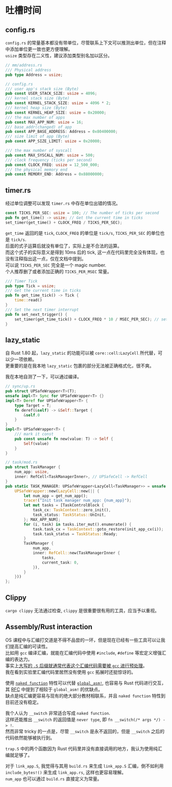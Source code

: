 # 吐槽时间

## config.rs

`config.rs` 的常量基本都没有带单位，尽管联系上下文可以推测出单位，但在注释中添加单位更一致也更方便理解。  
`usize` 类型存在二义性，建议添加类型别名加以区分。

```rust
// mm/address.rs
/// Physical address
pub type Address = usize;

// config.rs
/// user app's stack size (Byte)
pub const USER_STACK_SIZE: usize = 4096;
/// kernel stack size (Byte)
pub const KERNEL_STACK_SIZE: usize = 4096 * 2;
/// kernel heap size (Byte)
pub const KERNEL_HEAP_SIZE: usize = 0x20000;
/// the max number of apps
pub const MAX_APP_NUM: usize = 16;
/// base_addr(changed) of app
pub const APP_BASE_ADDRESS: Address = 0x80400000;
/// size limit of app (Byte)
pub const APP_SIZE_LIMIT: usize = 0x20000;

/// the max number of syscall
pub const MAX_SYSCALL_NUM: usize = 500;
/// clock frequency (ticks per second)
pub const CLOCK_FREQ: usize = 12_500_000;
/// the physical memory end
pub const MEMORY_END: Address = 0x88000000;
```

## timer.rs

经过单位调整可以发现 `timer.rs` 中存在单位出错的情况。

```rust
const TICKS_PER_SEC: usize = 100; // The number of ticks per second
pub fn get_time() -> usize; // Get the current time in ticks
set_timer(get_time() + CLOCK_FREQ / TICKS_PER_SEC);
```

`get_time` 返回的是 `tick`, `CLOCK_FREQ` 的单位是 `tick/s`,  `TICKS_PER_SEC` 的单位也是 `tick/s`.  
后面的式子运算后就没有单位了，实际上是不合法的运算。  
而这个式子的实际意义是得到 10ms 后的 tick, 这一点在代码里完全没有体现，也没有注释指出这一点，仅在文档中提到。  
可以说 `TICKS_PER_SEC` 完全是一个 magic number.  
个人推荐删了或者添加正确的 `TICKS_PER_MSEC` 常量。

```rust
/// Timer Tick
pub type Tick = usize;
/// Get the current time in ticks
pub fn get_time_tick() -> Tick {
    time::read()
}
/// Set the next timer interrupt
pub fn set_next_trigger() {
    set_timer(get_time_tick() + CLOCK_FREQ * 10 / MSEC_PER_SEC); // set timer after 10ms
}
```

## lazy_static

自 Rust 1.80 起，`lazy_static` 的功能可以被 `core::cell:LazyCell` 所代替，可以少一项依赖。  
更重要的是在我本地 `lazy_static` 包裹的部分无法被正确格式化，很不爽。

我在本地自测了一下，可以通过编译。

```rust
// sync/up.rs
pub struct UPSafeWrapper<T>(T);
unsafe impl<T> Sync for UPSafeWrapper<T> {}
impl<T> Deref for UPSafeWrapper<T> {
    type Target = T;
    fn deref(&self) -> &Self::Target {
        &self.0
    }
}
impl<T> UPSafeWrapper<T> {
    /// mark it const
    pub const unsafe fn new(value: T) -> Self {
        Self(value)
    }
}

// task/mod.rs
pub struct TaskManager {
    num_app: usize,
    inner: RefCell<TaskManagerInner>, // UPSafeCell -> RefCell
}
pub static TASK_MANAGER: UPSafeWrapper<LazyCell<TaskManager>> = unsafe {
    UPSafeWrapper::new(LazyCell::new(|| {
        let num_app = get_num_app();
        trace!("Init task manager num_app: {num_app}");
        let mut tasks = [TaskControlBlock {
            task_cx: TaskContext::zero_init(),
            task_status: TaskStatus::UnInit,
        }; MAX_APP_NUM];
        for (i, task) in tasks.iter_mut().enumerate() {
            task.task_cx = TaskContext::goto_restore(init_app_cx(i));
            task.task_status = TaskStatus::Ready;
        }
        TaskManager {
            num_app,
            inner: RefCell::new(TaskManagerInner {
                tasks,
                current_task: 0,
            }),
        }
    }))
};
```

## Clippy

`cargo clippy` 无法通过检查, `clippy` 是很重要很有用的工具，应当予以重视。

## Assembly/Rust interaction

OS 课程中与汇编打交道是不得不品尝的一环，但是现在已经有一些工具可以让我们提高汇编的可读性。  
比如用 `gcc` 编译汇编，就能在汇编代码中使用 `#include`, `#define` 等宏定义增强汇编的表达力。  
事实上[大写的 `.S` 后缀就通常代表这个汇编代码需要被 `gcc` 进行预处理][1]。  
我在看到实验里汇编代码里居然没有使用 `gcc` 拓展时还挺惊讶的。  

使用 [`naked function`][2] 特性可以代替 [`global_asm!`][4], 也容易与 Rust 代码进行交互，其 [RFC][3] 中提到了相较于 `global_asm!` 的优缺点。  
缺点是纯汇编更容易与现有的绝大部分教材相联系，并且 `naked function` 特性到目前还没有稳定。

我个人认为 `__switch` 非常适合写成 `naked function`.  
这样还能推出 `__switch` 的返回值是 `never type`, 即 `fn __switch(/* args */) -> !`.  
然而非常 tricky 的一点是，尽管 `__switch` 是永不返回的，但是 `__switch` 之后的代码依然能够被执行到。

`trap.S` 中的两个函数因为 Rust 代码里并没有直接调用的地方，我认为使用纯汇编就足够了。

对于 `link_app.S`, 我觉得与其用 `build.rs` 来生成 `link_app.S` 汇编，倒不如利用 `include_bytes!()` 来生成 `link_app.rs`, 这样也更容易理解。  
`num_app` 也可以通过 `build.rs` 直接定义为常量。

[1]: https://stackoverflow.com/questions/10285410/what-are-s-files/51110745#51110745
[2]: https://rust-lang.github.io/rfcs/2972-constrained-naked.html
[3]: https://rust-lang.github.io/rfcs/2972-constrained-naked.html#remove-naked-functions
[4]: https://rust-lang.github.io/rfcs/1548-global-asm.html#alternatives
